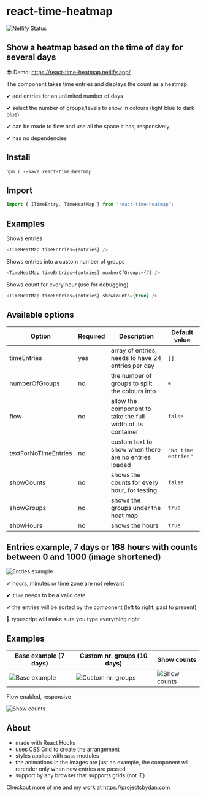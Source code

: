 # react-time-heatmap

[![Netlify Status](https://api.netlify.com/api/v1/badges/924b2f51-6e9a-4b3b-8cef-4195fffe6302/deploy-status)](https://app.netlify.com/sites/react-time-heatmap/deploys)

## Show a heatmap based on the time of day for several days

😎 Demo: https://react-time-heatmap.netlify.app/

The component takes time entries and displays the count as a heatmap.

✔ add entries for an unlimited number of days

✔ select the number of groups/levels to show in colours (light blue to dark blue)

✔ can be made to flow and use all the space it has, responsively

✔ has no dependencies

## Install

`npm i --save react-time-heatmap`

## Import

```typescript
import { ITimeEntry, TimeHeatMap } from "react-time-heatmap";
```

## Examples

Shows entries

```typescript
<TimeHeatMap timeEntries={entries} />
```

Shows entries into a custom number of groups

```typescript
<TimeHeatMap timeEntries={entries} numberOfGroups={7} />
```

Shows count for every hour (use for debugging)

```typescript
<TimeHeatMap timeEntries={entries} showCounts={true} />
```

## Available options

| Option               | Required | Description                                                 | Default value       |
| -------------------- | -------- | ----------------------------------------------------------- | ------------------- |
| timeEntries          | yes      | array of entries, needs to have 24 entries per day          | `[]`                |
| numberOfGroups       | no       | the number of groups to split the colours into              | `4`                 |
| flow                 | no       | allow the component to take the full width of its container | `false`             |
| textForNoTimeEntries | no       | custom text to show when there are no entries loaded        | `"No time entries"` |
| showCounts           | no       | shows the counts for every hour, for testing                | `false`             |
| showGroups           | no       | shows the groups under the heat map                         | `true`              |
| showHours            | no       | shows the hours                                             | `true`              |

## Entries example, 7 days or 168 hours with counts between 0 and 1000 (image shortened)

![Entries example](https://react-time-heatmap-img.netlify.app/entries.png)

✔ hours, minutes or time zone are not relevant

✔ `time` needs to be a valid date

✔ the entries will be sorted by the component (left to right, past to present)

👏 typescript will make sure you type everything right

## Examples

| Base example (7 days)                                               | Custom nr. groups (10 days)                                               | Show counts                                                            |
| ------------------------------------------------------------------- | ------------------------------------------------------------------------- | ---------------------------------------------------------------------- |
| ![Base example](https://react-time-heatmap-img.netlify.app/7_4.gif) | ![Custom nr. groups](https://react-time-heatmap-img.netlify.app/10_7.gif) | ![Show counts](https://react-time-heatmap-img.netlify.app/numbers.gif) |

Flow enabled, responsive

![Show counts](https://react-time-heatmap-img.netlify.app/flow.gif)

## About

- made with React Hooks
- uses CSS Grid to create the arrangement
- styles applied with sass modules
- the animations in the images are just an example, the component will rerender only when new entries are passed
- support by any browser that supports grids (not IE)

Checkout more of me and my work at https://projectsbydan.com
